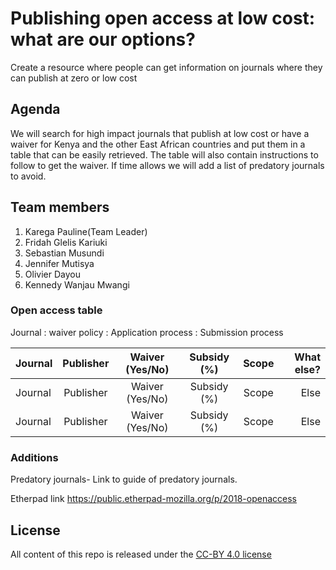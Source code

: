 # Publishing open access at low cost: what are our options?

Create a resource where people can get information on journals where they can publish at zero or low cost

## Agenda
We will search for high impact journals that publish at low cost or have a waiver for Kenya and the other East African countries and put them in a table that can be easily retrieved. The table will also contain instructions to follow to get the waiver. 
If time allows we will add a list of predatory journals to avoid. 

## Team members
1. Karega Pauline(Team Leader)
2. Fridah Glelis Kariuki
3. Sebastian Musundi
4. Jennifer Mutisya
5. Olivier Dayou
6. Kennedy Wanjau Mwangi

### Open access table
Journal : waiver policy : Application process  : Submission process
 
 
| Journal  | Publisher  | Waiver (Yes/No) | Subsidy (%) | Scope |What else?|
| :------------ |:---------------:| :-------------:|:------------:|:---------------:| -------------:|
| Journal  | Publisher  | Waiver (Yes/No) | Subsidy (%) | Scope |Else|
| Journal  | Publisher  | Waiver (Yes/No) | Subsidy (%) | Scope |Else|

### Additions
Predatory journals- Link to guide of predatory journals.

Etherpad link https://public.etherpad-mozilla.org/p/2018-openaccess

## License
All content of this repo is released under the [CC-BY 4.0 license](https://creativecommons.org/licenses/by/4.0/legalcode)
